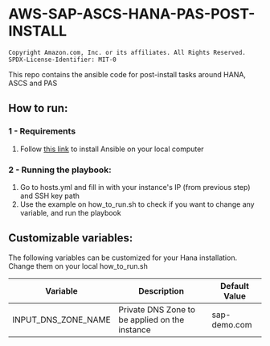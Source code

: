 # AWS-SAP-ASCS-HANA-PAS-POST-INSTALL

```
Copyright Amazon.com, Inc. or its affiliates. All Rights Reserved.
SPDX-License-Identifier: MIT-0
```

This repo contains the ansible code for post-install tasks around HANA, ASCS and PAS

## How to run: 

### 1 - Requirements

1. Follow <a href=https://docs.ansible.com/ansible/latest/installation_guide/intro_installation.html#selecting-an-ansible-artifact-and-version-to-install>this link</a> to install Ansible on your local computer

### 2 - Running the playbook:
1. Go to hosts.yml and fill in with your instance's IP (from previous step) and SSH key path
2. Use the example on how_to_run.sh to check if you want to change any variable, and run the playbook

## Customizable variables:

The following variables can be customized for your Hana installation. Change them on your local how_to_run.sh

Variable | Description | Default Value
--- | --- | ---
INPUT_DNS_ZONE_NAME | Private DNS Zone to be applied on the instance | sap-demo.com